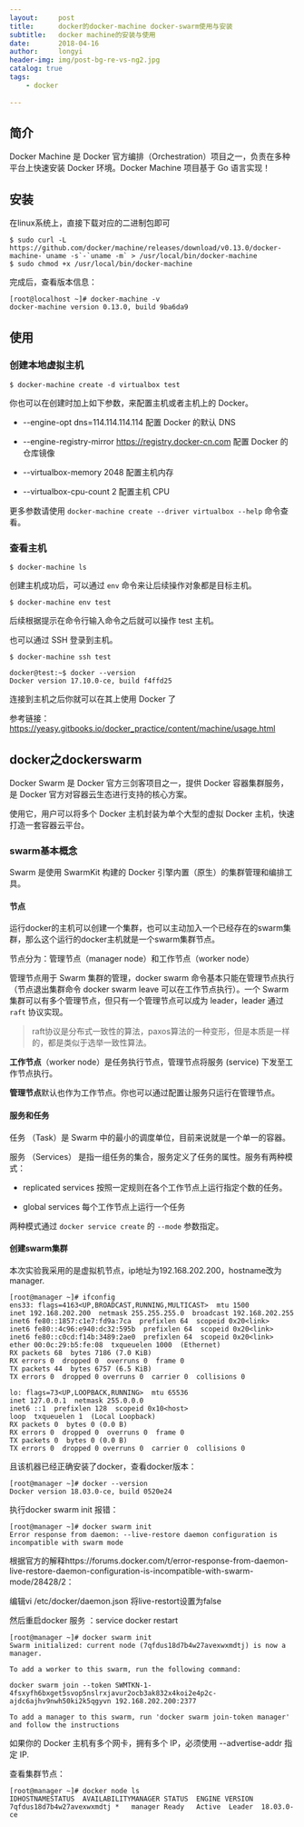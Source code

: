 ```yaml
---
layout:     post
title:      docker的docker-machine docker-swarm使用与安装
subtitle:   docker machine的安装与使用
date:       2018-04-16
author:     longyi
header-img: img/post-bg-re-vs-ng2.jpg
catalog: true
tags:
    - docker
    
---
```


## 简介

Docker Machine 是 Docker 官方编排（Orchestration）项目之一，负责在多种平台上快速安装 Docker 环境。Docker Machine 项目基于 Go 语言实现！

## 安装

在linux系统上，直接下载对应的二进制包即可

    $ sudo curl -L https://github.com/docker/machine/releases/download/v0.13.0/docker-machine-`uname -s`-`uname -m` > /usr/local/bin/docker-machine
    $ sudo chmod +x /usr/local/bin/docker-machine

完成后，查看版本信息：
    
    [root@localhost ~]# docker-machine -v
    docker-machine version 0.13.0, build 9ba6da9

## 使用

### 创建本地虚拟主机

    $ docker-machine create -d virtualbox test

你也可以在创建时加上如下参数，来配置主机或者主机上的 Docker。

- --engine-opt dns=114.114.114.114 配置 Docker 的默认 DNS

- --engine-registry-mirror https://registry.docker-cn.com 配置 Docker 的仓库镜像
 
- --virtualbox-memory 2048 配置主机内存
 
- --virtualbox-cpu-count 2 配置主机 CPU

更多参数请使用 `docker-machine create --driver virtualbox --help` 命令查看。

### 查看主机

    $ docker-machine ls

创建主机成功后，可以通过 `env` 命令来让后续操作对象都是目标主机。

    $ docker-machine env test

后续根据提示在命令行输入命令之后就可以操作 test 主机。

也可以通过 SSH 登录到主机。
    
    $ docker-machine ssh test
    
    docker@test:~$ docker --version
    Docker version 17.10.0-ce, build f4ffd25

连接到主机之后你就可以在其上使用 Docker 了


参考链接：https://yeasy.gitbooks.io/docker_practice/content/machine/usage.html

## docker之dockerswarm

Docker Swarm 是 Docker 官方三剑客项目之一，提供 Docker 容器集群服务，是 Docker 官方对容器云生态进行支持的核心方案。

使用它，用户可以将多个 Docker 主机封装为单个大型的虚拟 Docker 主机，快速打造一套容器云平台。

### swarm基本概念

Swarm 是使用 SwarmKit 构建的 Docker 引擎内置（原生）的集群管理和编排工具。


#### 节点

运行docker的主机可以创建一个集群，也可以主动加入一个已经存在的swarm集群，那么这个运行的docker主机就是一个swarm集群节点。

节点分为：管理节点（manager node）和工作节点（worker node）

管理节点用于 Swarm 集群的管理，docker swarm 命令基本只能在管理节点执行（节点退出集群命令 docker swarm leave 可以在工作节点执行）。一个 Swarm 集群可以有多个管理节点，但只有一个管理节点可以成为 leader，leader 通过 `raft` 协议实现。

>raft协议是分布式一致性的算法，paxos算法的一种变形，但是本质是一样的，都是类似于选举一致性算法。

**工作节点**（worker node）是任务执行节点，管理节点将服务 (service) 下发至工作节点执行。

**管理节点**默认也作为工作节点。你也可以通过配置让服务只运行在管理节点。

#### 服务和任务

任务 （Task）是 Swarm 中的最小的调度单位，目前来说就是一个单一的容器。

服务 （Services） 是指一组任务的集合，服务定义了任务的属性。服务有两种模式：

- replicated services 按照一定规则在各个工作节点上运行指定个数的任务。

- global services 每个工作节点上运行一个任务

两种模式通过 `docker service create` 的 `--mode` 参数指定。

#### 创建swarm集群

本次实验我采用的是虚拟机节点，ip地址为192.168.202.200，hostname改为manager.

    [root@manager ~]# ifconfig
    ens33: flags=4163<UP,BROADCAST,RUNNING,MULTICAST>  mtu 1500
    inet 192.168.202.200  netmask 255.255.255.0  broadcast 192.168.202.255
    inet6 fe80::1857:c1e7:fd9a:7ca  prefixlen 64  scopeid 0x20<link>
    inet6 fe80::4c96:e940:dc32:595b  prefixlen 64  scopeid 0x20<link>
    inet6 fe80::c0cd:f14b:3489:2ae0  prefixlen 64  scopeid 0x20<link>
    ether 00:0c:29:b5:fe:08  txqueuelen 1000  (Ethernet)
    RX packets 68  bytes 7186 (7.0 KiB)
    RX errors 0  dropped 0  overruns 0  frame 0
    TX packets 44  bytes 6757 (6.5 KiB)
    TX errors 0  dropped 0 overruns 0  carrier 0  collisions 0
    
    lo: flags=73<UP,LOOPBACK,RUNNING>  mtu 65536
    inet 127.0.0.1  netmask 255.0.0.0
    inet6 ::1  prefixlen 128  scopeid 0x10<host>
    loop  txqueuelen 1  (Local Loopback)
    RX packets 0  bytes 0 (0.0 B)
    RX errors 0  dropped 0  overruns 0  frame 0
    TX packets 0  bytes 0 (0.0 B)
    TX errors 0  dropped 0 overruns 0  carrier 0  collisions 0


且该机器已经正确安装了docker，查看docker版本：
    
    [root@manager ~]# docker --version
    Docker version 18.03.0-ce, build 0520e24

执行docker swarm init 报错：

    [root@manager ~]# docker swarm init
    Error response from daemon: --live-restore daemon configuration is incompatible with swarm mode

根据官方的解释https://forums.docker.com/t/error-response-from-daemon-live-restore-daemon-configuration-is-incompatible-with-swarm-mode/28428/2：

编辑vi /etc/docker/daemon.json 将live-restort设置为false

然后重启docker 服务 ：service docker restart

    [root@manager ~]# docker swarm init
    Swarm initialized: current node (7qfdus18d7b4w27avexwxmdtj) is now a manager.
    
    To add a worker to this swarm, run the following command:
    
    docker swarm join --token SWMTKN-1-4fsxyfh6bxget5svop5nslrxjavur2ocb3ak832x4koi2e4p2c-ajdc6ajhv9nwh50ki2k5qgyvn 192.168.202.200:2377
    
    To add a manager to this swarm, run 'docker swarm join-token manager' and follow the instructions


如果你的 Docker 主机有多个网卡，拥有多个 IP，必须使用 --advertise-addr 指定 IP.

查看集群节点：

    [root@manager ~]# docker node ls
    IDHOSTNAMESTATUS  AVAILABILITYMANAGER STATUS  ENGINE VERSION
    7qfdus18d7b4w27avexwxmdtj *   manager Ready   Active  Leader  18.03.0-ce
 











